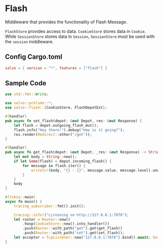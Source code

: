 # Flash

Middleware that provides the functionality of Flash Message.

`FlashStore` provides access to data. `CookieStore` stores data in `Cookie`. While `SessionStore` stores data in `Session`, `SessionStore` must be used with the `session` middleware.

## Config Cargo.toml

```toml
salvo = { version = "*", features = ["flash"] }
```

## Sample Code

```rust
use std::fmt::Write;

use salvo::prelude::*;
use salvo::flash::{CookieStore, FlashDepotExt};

#[handler]
pub async fn set_flash(depot: &mut Depot, res: &mut Response) {
    let flash = depot.outgoing_flash_mut();
    flash.info("Hey there!").debug("How is it going?");
    res.render(Redirect::other("/get"));
}

#[handler]
pub async fn get_flash(depot: &mut Depot, _res: &mut Response) -> String {
    let mut body = String::new();
    if let Some(flash) = depot.incoming_flash() {
        for message in flash.iter() {
            writeln!(body, "{} - {}", message.value, message.level).unwrap();
        }
    }
    body
}

#[tokio::main]
async fn main() {
    tracing_subscriber::fmt().init();

    tracing::info!("Listening on http://127.0.0.1:7878");
    let router = Router::new()
        .hoop(CookieStore::new().into_handler())
        .push(Router::with_path("get").get(get_flash))
        .push(Router::with_path("set").get(set_flash));
    let acceptor = TcpListener::new("127.0.0.1:7878").bind().await; Server::new(acceptor).serve(router).await;
}
```